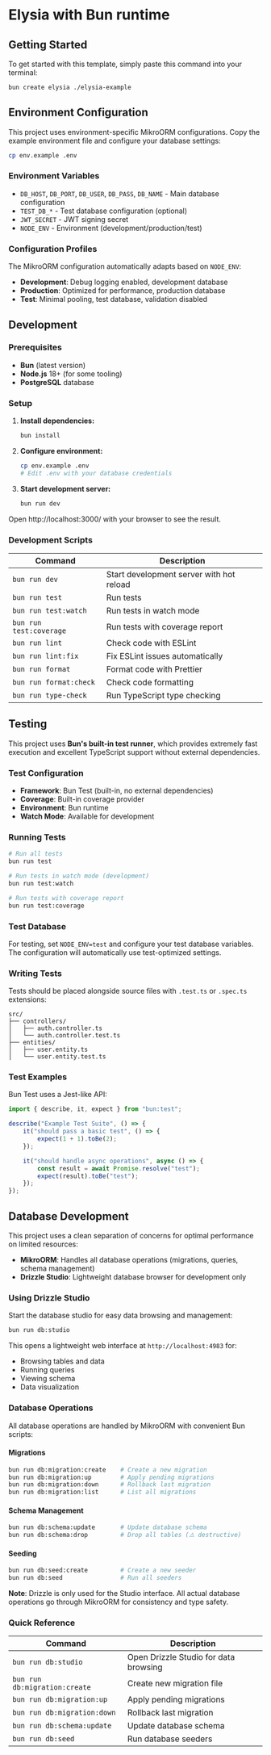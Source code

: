 # Elysia with Bun runtime

## Getting Started

To get started with this template, simply paste this command into your terminal:

```bash
bun create elysia ./elysia-example
```

## Environment Configuration

This project uses environment-specific MikroORM configurations. Copy the example environment file and configure your database settings:

```bash
cp env.example .env
```

### Environment Variables

- `DB_HOST`, `DB_PORT`, `DB_USER`, `DB_PASS`, `DB_NAME` - Main database configuration
- `TEST_DB_*` - Test database configuration (optional)
- `JWT_SECRET` - JWT signing secret
- `NODE_ENV` - Environment (development/production/test)

### Configuration Profiles

The MikroORM configuration automatically adapts based on `NODE_ENV`:

- **Development**: Debug logging enabled, development database
- **Production**: Optimized for performance, production database
- **Test**: Minimal pooling, test database, validation disabled

## Development

### Prerequisites

- **Bun** (latest version)
- **Node.js** 18+ (for some tooling)
- **PostgreSQL** database

### Setup

1. **Install dependencies:**
   ```bash
   bun install
   ```

2. **Configure environment:**
   ```bash
   cp env.example .env
   # Edit .env with your database credentials
   ```

3. **Start development server:**
   ```bash
   bun run dev
   ```

Open http://localhost:3000/ with your browser to see the result.

### Development Scripts

| Command | Description |
|---------|-------------|
| `bun run dev` | Start development server with hot reload |
| `bun run test` | Run tests |
| `bun run test:watch` | Run tests in watch mode |
| `bun run test:coverage` | Run tests with coverage report |
| `bun run lint` | Check code with ESLint |
| `bun run lint:fix` | Fix ESLint issues automatically |
| `bun run format` | Format code with Prettier |
| `bun run format:check` | Check code formatting |
| `bun run type-check` | Run TypeScript type checking |

## Testing

This project uses **Bun's built-in test runner**, which provides extremely fast execution and excellent TypeScript support without external dependencies.

### Test Configuration

- **Framework**: Bun Test (built-in, no external dependencies)
- **Coverage**: Built-in coverage provider
- **Environment**: Bun runtime
- **Watch Mode**: Available for development

### Running Tests

```bash
# Run all tests
bun run test

# Run tests in watch mode (development)
bun run test:watch

# Run tests with coverage report
bun run test:coverage
```

### Test Database

For testing, set `NODE_ENV=test` and configure your test database variables. The configuration will automatically use test-optimized settings.

### Writing Tests

Tests should be placed alongside source files with `.test.ts` or `.spec.ts` extensions:

```
src/
├── controllers/
│   ├── auth.controller.ts
│   └── auth.controller.test.ts
├── entities/
│   ├── user.entity.ts
│   └── user.entity.test.ts
```

### Test Examples

Bun Test uses a Jest-like API:

```typescript
import { describe, it, expect } from "bun:test";

describe("Example Test Suite", () => {
	it("should pass a basic test", () => {
		expect(1 + 1).toBe(2);
	});

	it("should handle async operations", async () => {
		const result = await Promise.resolve("test");
		expect(result).toBe("test");
	});
});
```

## Database Development

This project uses a clean separation of concerns for optimal performance on limited resources:

- **MikroORM**: Handles all database operations (migrations, queries, schema management)
- **Drizzle Studio**: Lightweight database browser for development only

### Using Drizzle Studio

Start the database studio for easy data browsing and management:

```bash
bun run db:studio
```

This opens a lightweight web interface at `http://localhost:4983` for:
- Browsing tables and data
- Running queries
- Viewing schema
- Data visualization

### Database Operations

All database operations are handled by MikroORM with convenient Bun scripts:

#### Migrations
```bash
bun run db:migration:create    # Create a new migration
bun run db:migration:up        # Apply pending migrations
bun run db:migration:down      # Rollback last migration
bun run db:migration:list      # List all migrations
```

#### Schema Management
```bash
bun run db:schema:update       # Update database schema
bun run db:schema:drop         # Drop all tables (⚠️ destructive)
```

#### Seeding
```bash
bun run db:seed:create         # Create a new seeder
bun run db:seed                # Run all seeders
```

**Note**: Drizzle is only used for the Studio interface. All actual database operations go through MikroORM for consistency and type safety.

### Quick Reference

| Command | Description |
|---------|-------------|
| `bun run db:studio` | Open Drizzle Studio for data browsing |
| `bun run db:migration:create` | Create new migration file |
| `bun run db:migration:up` | Apply pending migrations |
| `bun run db:migration:down` | Rollback last migration |
| `bun run db:schema:update` | Update database schema |
| `bun run db:seed` | Run database seeders |
